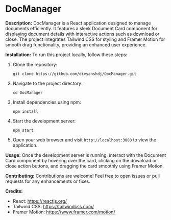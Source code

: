 # DocManager

**Description:**
DocManager is a React application designed to manage documents efficiently. It features a sleek Document Card component for displaying document details with interactive actions such as download or close. The project integrates Tailwind CSS for styling and Framer Motion for smooth drag functionality, providing an enhanced user experience.

**Installation:**
To run this project locally, follow these steps:

1. Clone the repository:
   ```
   git clone https://github.com/divyanshdj/DocManager.git
   ```

2. Navigate to the project directory:
   ```
   cd DocManager
   ```

3. Install dependencies using npm:
   ```
   npm install
   ```

4. Start the development server:
   ```
   npm start
   ```

5. Open your web browser and visit `http://localhost:3000` to view the application.

**Usage:**
Once the development server is running, interact with the Document Card component by hovering over the card, clicking on the download or close action buttons, and dragging the card smoothly using Framer Motion.

**Contributing:**
Contributions are welcome! Feel free to open issues or pull requests for any enhancements or fixes.

**Credits:**
- React: https://reactjs.org/
- Tailwind CSS: https://tailwindcss.com/
- Framer Motion: https://www.framer.com/motion/
